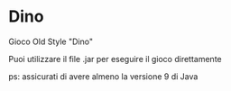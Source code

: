 # Dino
Gioco Old Style "Dino"

Puoi utilizzare il file .jar per eseguire il gioco direttamente

ps: assicurati di avere almeno la versione 9 di Java
